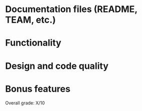 # Documentation files (README, TEAM, etc.)



# Functionality




# Design and code quality




# Bonus features




Overall grade: X/10